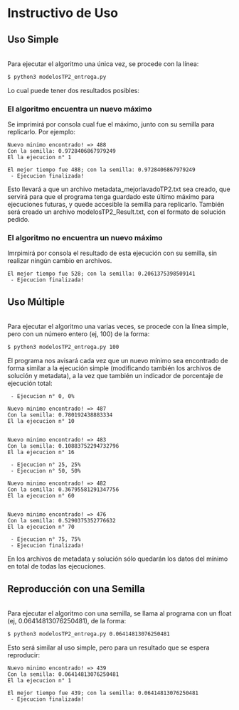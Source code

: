 # Instructivo de Uso

## Uso Simple
<br>
Para ejecutar el algoritmo una única vez, se procede con
la línea:

```bash
$ python3 modelosTP2_entrega.py
```

Lo cual puede tener dos resultados posibles:

### El algoritmo encuentra un nuevo máximo

Se imprimirá por consola cual fue el máximo, junto con
su semilla para replicarlo. Por ejemplo:

```
Nuevo minimo encontrado! => 488
Con la semilla: 0.9728406867979249
El la ejecucion n° 1

El mejor tiempo fue 488; con la semilla: 0.9728406867979249
 - Ejecucion finalizada!
```
Esto llevará a que un archivo metadata_mejorlavadoTP2.txt sea
creado, que servirá para que el programa tenga guardado este
último máximo para ejecuciones futuras, y quede accesible la semilla para replicarlo.
También será creado un archivo modelosTP2_Result.txt, con el
formato de solución pedido.

### El algoritmo no encuentra un nuevo máximo

Imrpimirá por consola el resultado de esta ejecución con
su semilla, sin realizar ningún cambio en archivos.

```
El mejor tiempo fue 528; con la semilla: 0.2061375398509141
 - Ejecucion finalizada!
```

## Uso Múltiple

<br>
Para ejecutar el algoritmo una varias veces, se procede con
la línea simple, pero con un número entero (ej, 100) de la forma:

```bash
$ python3 modelosTP2_entrega.py 100
```

El programa nos avisará cada vez que un nuevo mínimo
sea encontrado de forma similar a la ejecución simple
(modificando también los archivos de solución y metadata),
a la vez que también un indicador de porcentaje de ejecución
total:

```
 - Ejecucion n° 0, 0%

Nuevo minimo encontrado! => 487
Con la semilla: 0.780192438883334
El la ejecucion n° 10


Nuevo minimo encontrado! => 483
Con la semilla: 0.10883752294732796
El la ejecucion n° 16

 - Ejecucion n° 25, 25%
 - Ejecucion n° 50, 50%

Nuevo minimo encontrado! => 482
Con la semilla: 0.36795581291347756
El la ejecucion n° 60


Nuevo minimo encontrado! => 476
Con la semilla: 0.5290375352776632
El la ejecucion n° 70

 - Ejecucion n° 75, 75%
 - Ejecucion finalizada!
```

En los archivos de metadata y solución sólo quedarán
los datos del mínimo en total de todas las ejecuciones.

## Reproducción con una Semilla

<br>
Para ejecutar el algoritmo con una semilla, se llama
al programa con un float (ej, 0.06414813076250481), de la forma:

```bash
$ python3 modelosTP2_entrega.py 0.06414813076250481
```

Esto será similar al uso simple, pero para un resultado
que se espera reproducir:

```
Nuevo minimo encontrado! => 439
Con la semilla: 0.06414813076250481
El la ejecucion n° 1

El mejor tiempo fue 439; con la semilla: 0.06414813076250481
 - Ejecucion finalizada!
```